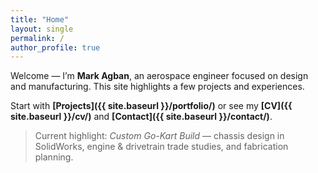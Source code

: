 ```yaml
---
title: "Home"
layout: single
permalink: /
author_profile: true
---
```


Welcome — I’m **Mark Agban**, an aerospace engineer focused on design and manufacturing.
This site highlights a few projects and experiences.

Start with **[Projects]({{ site.baseurl }}/portfolio/)** or see my **[CV]({{ site.baseurl }}/cv/)** and **[Contact]({{ site.baseurl }}/contact/)**.

> Current highlight: *Custom Go-Kart Build* — chassis design in SolidWorks, engine & drivetrain trade studies, and fabrication planning.
